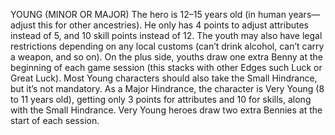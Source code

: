 YOUNG (MINOR OR MAJOR)
The hero is 12–15 years old (in human years— adjust this for other ancestries). He only has 4 points to adjust attributes instead of 5, and 10 skill points instead of 12. The youth may also have legal restrictions depending on any local customs (can’t drink alcohol, can’t carry a weapon, and so on).
On the plus side, youths draw one extra Benny at the beginning of each game session (this stacks with other Edges such Luck or Great Luck).
Most Young characters should also take the Small Hindrance, but it’s not mandatory.
As a Major Hindrance, the character is Very Young (8 to 11 years old), getting only 3 points for attributes and 10 for skills, along with the Small Hindrance. Very Young heroes draw two extra Bennies at the start of each session.
